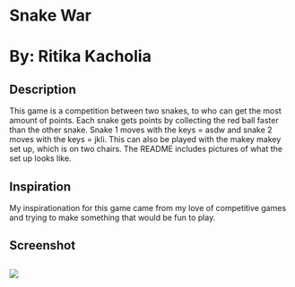 <h1>Snake War</h1>

<h1>By: Ritika Kacholia</h1>

<h2>Description</h2>

<p>This game is a competition between two snakes, to who can get the most amount
of points. Each snake gets points by collecting the red ball faster than the other snake.
Snake 1 moves with the keys = asdw and snake 2 moves with the keys = jkli. This can also
be played with the makey makey set up, which is on two chairs. The README includes pictures
of what the set up looks like.</p>

<h2>Inspiration</h2>

<p>My inspirationation for this game came from my love of competitive games and trying to make something that would be fun to play. </p>

<h2>Screenshot<h2>
<img src = "http://i.imgur.com/unYJb3n.jpg">
